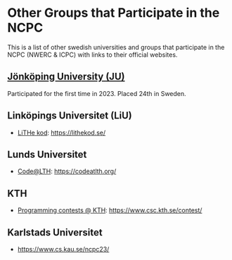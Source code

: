 Other Groups that Participate in the NCPC
=========================================

This is a list of other swedish universities and groups
that participate in the NCPC (NWERC & ICPC)
with links to their official websites.


## [Jönköping University (JU)](https://github.com/jth-computing/ncpc)

Participated for the first time in 2023.
Placed 24th in Sweden.


## Linköpings Universitet (LiU)

* [LiTHe kod](https://lithekod.se/): https://lithekod.se/


## Lunds Universitet

* [Code@LTH](https://codeatlth.org/): https://codeatlth.org/


## KTH

* [Programming contests @ KTH](https://www.csc.kth.se/contest/): https://www.csc.kth.se/contest/


## Karlstads Universitet

* https://www.cs.kau.se/ncpc23/
